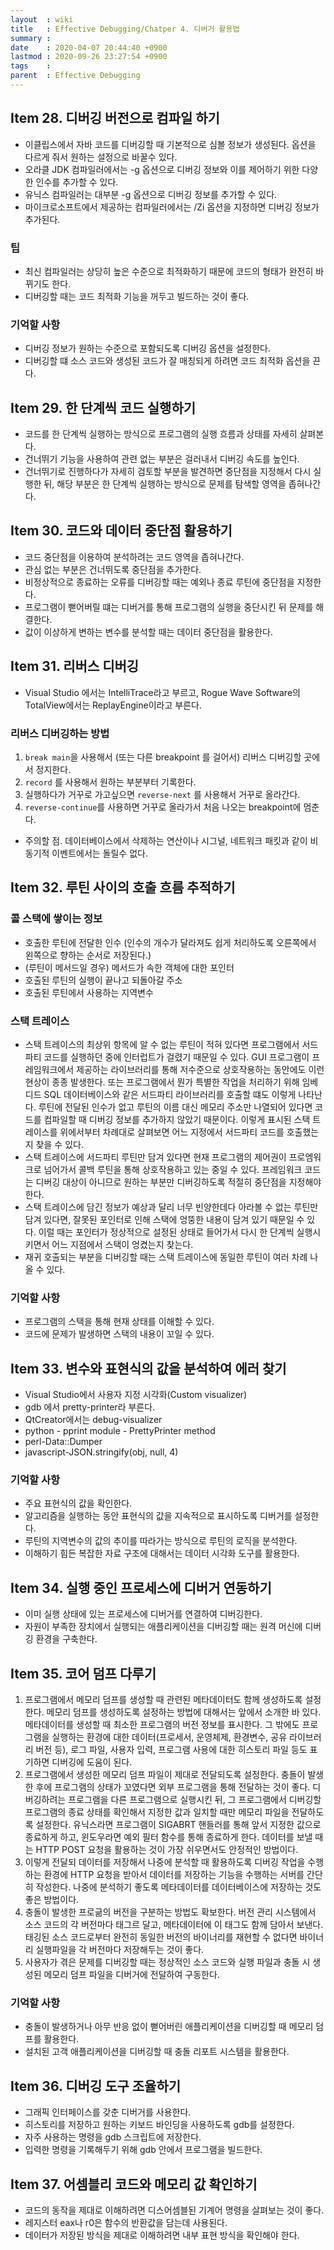 ```yaml
---
layout  : wiki
title   : Effective Debugging/Chatper 4. 디버거 활용법
summary :
date    : 2020-04-07 20:44:40 +0900
lastmod : 2020-09-26 23:27:54 +0900
tags    :
parent  : Effective Debugging
---
```

## Item 28. 디버깅 버전으로 컴파일 하기

- 이클립스에서 자바 코드를 디버깅할 때 기본적으로 심볼 정보가 생성된다. 옵션을 다르게 줘서 원하는 설정으로 바꿀수 있다.
- 오라클 JDK 컴파일러에서는 -g 옵션으로 디버깅 정보와 이를 제어하기 위한 다양한 인수를 추가할 수 있다.
- 유닉스 컴파일러는 대부분 -g 옵션으로 디버깅 정보를 추가할 수 있다.
- 마이크로소프트에서 제공하는 컴파일러에서는 /Zi 옵션을 지정하면 디버깅 정보가 추가된다.

### 팁

- 최신 컴파일러는 상당히 높은 수준으로 최적화하기 때문에 코드의 형태가 완전히 바뀌기도 한다.
- 디버깅할 때는 코드 최적화 기능을 꺼두고 빌드하는 것이 좋다.

### 기억할 사항

- 디버깅 정보가 원하는 수준으로 포함되도록 디버깅 옵션을 설정한다.
- 디버깅할 떄 소스 코드와 생성된 코드가 잘 매칭되게 하려면 코드 최적화 옵션을 끈다.

## Item 29. 한 단계씩 코드 실행하기

- 코드를 한 단계씩 실행하는 방식으로 프로그램의 실행 흐름과 상태를 자세히 살펴본다.
- 건너뛰기 기능을 사용하여 관련 없는 부분은 걸러내서 디버깅 속도를 높인다.
- 건너뛰기로 진행하다가 자세히 검토할 부분을 발견하면 중단점을 지정해서 다시 실행한 뒤, 해당 부분은 한 단계씩 실행하는 방식으로 문제를 탐색할 영역을 좁혀나간다.

## Item 30. 코드와 데이터 중단점 활용하기

- 코드 중단점을 이용하여 분석하려는 코드 영역을 좁혀나간다.
- 관심 없는 부분은 건너뛰도록 중단점을 추가한다.
- 비정상적으로 종료하는 오류를 디버깅할 때는 예외나 종료 루틴에 중단점을 지정한다.
- 프로그램이 뻗어버릴 떄는 디버거를 통해 프로그램의 실행을 중단시킨 뒤 문제를 해결한다.
- 값이 이상하게 변하는 변수를 분석할 때는 데이터 중단점을 활용한다.

## Item 31. 리버스 디버깅

- Visual Studio 에서는 IntelliTrace라고 부르고, Rogue Wave Software의 TotalView에서는 ReplayEngine이라고 부른다.

### 리버스 디버깅하는 방법

1. `break main`을 사용해서 (또는 다른 breakpoint 를 걸어서) 리버스 디버깅할 곳에서 정지한다.
2. `record` 를 사용해서 원하는 부분부터 기록한다.
3. 실행하다가 거꾸로 가고싶으면 `reverse-next` 를 사용해서 거꾸로 올라간다.
4. `reverse-continue`를 사용하면 거꾸로 올라가서 처음 나오는 breakpoint에 멈춘다.
- 주의할 점. 데이터베이스에서 삭제하는 연산이나 시그널, 네트워크 패킷과 같이 비동기적 이벤트에서는 돌릴수 없다.

## Item 32. 루틴 사이의 호출 흐름 추적하기

### 콜 스택에 쌓이는 정보

- 호출한 루틴에 전달한 인수 (인수의 개수가 달라져도 쉽게 처리하도록 오른쪽에서 왼쪽으로 향하는 순서로 저장된다.)
- (루틴이 메서드일 경우) 메서드가 속한 객체에 대한 포인터
- 호출된 루틴의 실행이 끝나고 되돌아갈 주소
- 호출된 루틴에서 사용하는 지역변수

### 스택 트레이스

- 스택 트레이스의 최상위 항목에 알 수 없는 루틴이 적혀 있다면 프로그램에서 서드파티 코드를 실행하던 중에 인터럽트가 걸렸기 때문일 수 있다. GUI 프로그램이 프레임워크에서 제공하는 라이브러리를 통해 저수준으로 상호작용하는 동안에도 이런 현상이 종종 발생한다. 또는 프로그램에서 뭔가 특별한 작업을 처리하기 위해 임베디드 SQL 데이터베이스와 같은 서드파티 라이브러리를 호출할 떄도 이렇게 나타난다. 루틴에 전달된 인수가 없고 루틴의 이름 대신 메모리 주소만 나열되어 있다면 코드를 컴파일할 때 디버깅 정보를 추가하지 않았기 때문이다. 이렇게 표시된 스택 트레이스를 위에서부터 차례대로 살펴보면 어느 지정에서 서드파티 코드를 호출했는지 찾을 수 있다.
- 스택 트레이스에 서드파티 루틴만 담겨 있다면 현재 프로그램의 제어권이 프로엠워크로 넘어가서 콜백 루틴을 통해 상호작용하고 있는 중일 수 있다. 프레임워크 코드는 디버깅 대상이 아니므로 원하는 부분만 디버깅하도록 적절히 중단점을 지정해야한다.
- 스택 트레이스에 담긴 정보가 예상과 달리 너무 빈양한데다 아라볼 수 없는 루틴만 담겨 있다면, 잘못된 포인터로 인해 스택에 엉뚱한 내용이 담겨 있기 때문일 수 있다. 이럴 때는 포인터가 정상적으로 설정된 상태로 들어가서 다시 한 단계씩 실행시키면서 어느 지점에서 스택이 엉켰는지 찾는다.
- 재귀 호출되는 부분을 디버깅할 때는 스택 트레이스에 동일한 루틴이 여러 차례 나올 수 있다.

### 기억할 사항

- 프로그램의 스택을 통해 현재 상태를 이해할 수 있다.
- 코드에 문제가 발생하면 스택의 내용이 꼬일 수 있다.

## Item 33. 변수와 표현식의 값을 분석하여 에러 찾기

- Visual Studio에서 사용자 지정 시각화(Custom visualizer)
- gdb 에서 pretty-printer라 부른다.
- QtCreator에서는 debug-visualizer
- python - pprint module - PrettyPrinter method
- perl-Data::Dumper
- javascript-JSON.stringify(obj, null, 4)

### 기억할 사항

- 주요 표현식의 값을 확인한다.
- 알고리즘을 실행하는 동안 표현식의 값을 지속적으로 표시하도록 디버거를 설정한다.
- 루틴의 지역변수의 값의 추이를 따라가는 방식으로 루틴의 로직을 분석한다.
- 이해하기 힘든 복잡한 자료 구조에 대해서는 데이터 시각화 도구를 활용한다.

## Item 34. 실행 중인 프로세스에 디버거 연동하기

- 이미 실행 상태에 있는 프로세스에 디버거를 연결하여 디버깅한다.
- 자원이 부족한 장치에서 실행되는 애플리케이션을 디버깅할 때는 원격 머신에 디버깅 환경을 구축한다.

## Item 35. 코어 덤프 다루기

1. 프로그램에서 메모리 덤프를 생성할 때 관련된 메타데이터도 함께 생성하도록 설정한다. 메모리 덤프를 생성하도록 설정하는 방법에 대해서는 앞에서 소개한 바 있다. 메타데이터를 생성할 때 최소한 프로그램의 버전 정보를 표시한다. 그 밖에도 프로그램을 실행하는 환경에 대한 데이터(프로세서, 운영체제, 환경변수, 공유 라이브러리 버전 등), 로그 파일, 사용자 입력, 프로그램 사용에 대한 히스토리 파일 등도 표기하면 디버깅에 도움이 된다.
2. 프로그램에서 생성한 메모리 덤프 파일이 제대로 전달되도록 설정한다. 충돌이 발생한 후에 프로그램의 상태가 꼬였다면 외부 프로그램을 통해 전달하는 것이 좋다. 디버깅하려는 프로그램을 다른 프로그램으로 실행시킨 뒤, 그 프로그램에서 디버깅할 프로그램의 종료 상태를 확인해서 지정한 값과 일치할 때만 메모리 파일을 전달하도록 설정한다. 유닉스라면 프로그램이 SIGABRT 핸들러를 통해 앞서 지정한 값으로 종료하게 하고, 윈도우라면 예외 필터 함수를 통해 종료하게 한다. 데이터를 보낼 때는 HTTP POST 요청을 활용하는 것이 가장 쉬우면서도 안정적인 방법이다.
3. 이렇게 전달되 데이터를 저장해서 나중에 분석할 때 활용하도록 디버깅 작업을 수행하는 환경에 HTTP 요청을 받아서 데이터를 저장하는 기능을 수행하는 서버를 간단히 작성한다. 나중에 분석하기 좋도록 메타데이터를 데이터베이스에 저장하는 것도 좋은 방법이다.
4. 충돌이 발생한 프로긂의 버전을 구분하는 방법도 확보한다. 버전 관리 시스템에서 소스 코드의 각 버전마다 태그르 달고, 메타데이터에 이 태그도 함께 담아서 보낸다. 태깅된 소스 코드로부터 완전히 동일한 버전의 바이너리를 재현할 수 없다면 바이너리 실행파일을 각 버전마다 저장해두는 것이 좋다.
5. 사용자가 겪은 문제를 디버깅할 때는 정상적인 소스 코드와 실행 파일과 충돌 시 생성된 메모리 덤프 파일을 디버거에 전달하여 구동한다.

### 기억할 사항

- 충돌이 발생하거나 아무 반응 없이 뻗어버린 애플리케이션을 디버깅할 때 메모리 덤프를 활용한다.
- 설치된 고객 애플리케이션을 디버깅할 때 충돌 리포트 시스템을 활용한다.

## Item 36. 디버깅 도구 조율하기

- 그래픽 인터페이스를 갖춘 디버거를 사용한다.
- 히스토리를 저장하고 원하는 키보드 바인딩을 사용하도록 gdb를 설정한다.
- 자주 사용하는 명령을 gdb 스크립트에 저장한다.
- 입력한 명령을 기록해두기 위해 gdb 안에서 프로그램을 빌드한다.

## Item 37. 어셈블리 코드와 메모리 값 확인하기

- 코드의 동작을 제대로 이해하려면 디스어셈블된 기계어 명령을 살펴보는 것이 좋다.
- 레지스터 eax나 r0은 함수의 반환값을 담는데 사용된다.
- 데이터가 저장된 방식을 제대로 이해하려면 내부 표현 방식을 확인해야 한다.
